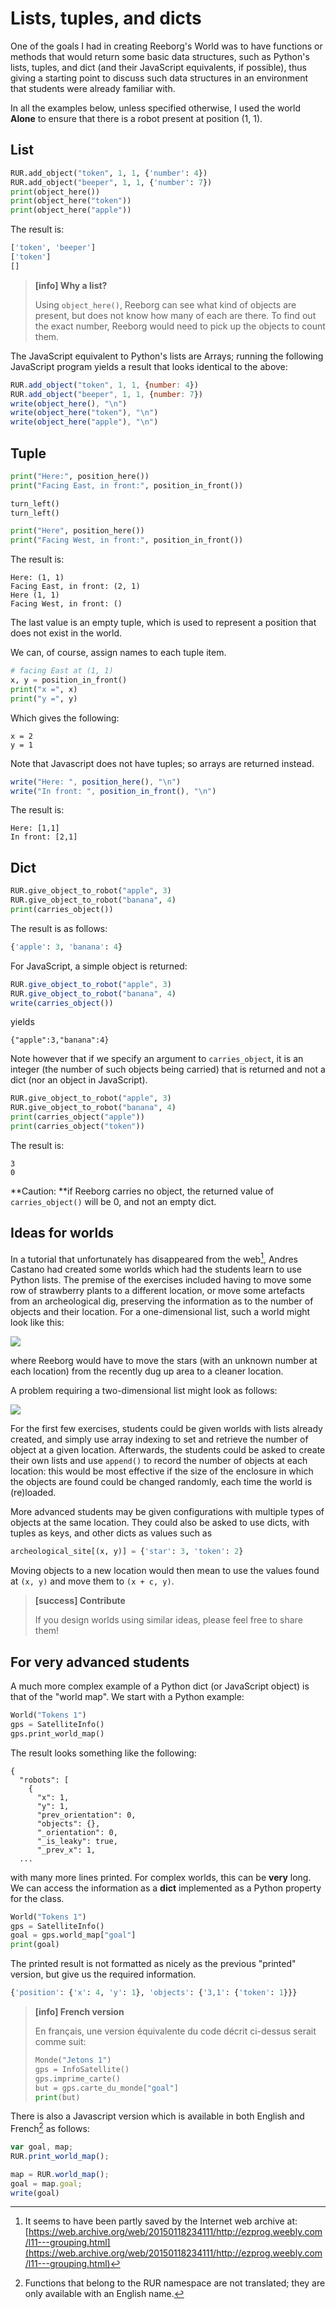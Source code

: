 # Lists, tuples, and dicts

One of the goals I had in creating Reeborg's World was to have functions or methods that would return some basic data structures, such as Python's lists, tuples, and dict \(and their JavaScript equivalents, if possible\), thus giving a starting point to discuss such data structures in an environment that students were already familiar with.

In all the examples below, unless specified otherwise, I used the world **Alone** to ensure that there is a robot present at position \(1, 1\).

## List

```py
RUR.add_object("token", 1, 1, {'number': 4})
RUR.add_object("beeper", 1, 1, {'number': 7})
print(object_here())
print(object_here("token"))
print(object_here("apple"))
```

The result is:

```py
['token', 'beeper']
['token']
[]
```

> **\[info\] Why a list?**
>
> Using `object_here()`, Reeborg can see what kind of objects are present, but does not know how many of each are there. To find out the exact number, Reeborg would need to pick up the objects to count them.

The JavaScript equivalent to Python's lists are Arrays; running the following JavaScript program yields a result that looks identical to the above:

```js
RUR.add_object("token", 1, 1, {number: 4})
RUR.add_object("beeper", 1, 1, {number: 7})
write(object_here(), "\n")
write(object_here("token"), "\n")
write(object_here("apple"), "\n")
```

## Tuple

```py
print("Here:", position_here())
print("Facing East, in front:", position_in_front())

turn_left()
turn_left()

print("Here", position_here())
print("Facing West, in front:", position_in_front())
```

The result is:

```
Here: (1, 1)
Facing East, in front: (2, 1)
Here (1, 1)
Facing West, in front: ()
```

The last value is an empty tuple, which is used to represent a position that does not exist in the world.

We can, of course, assign names to each tuple item.

```py
# facing East at (1, 1)
x, y = position_in_front()
print("x =", x)
print("y =", y)
```

Which gives the following:

```
x = 2
y = 1
```

Note that Javascript does not have tuples; so arrays are returned instead.

```js
write("Here: ", position_here(), "\n")
write("In front: ", position_in_front(), "\n")
```

The result is:

```
Here: [1,1]
In front: [2,1]
```

## Dict

```py
RUR.give_object_to_robot("apple", 3)
RUR.give_object_to_robot("banana", 4)
print(carries_object())
```

The result is as follows:

```py
{'apple': 3, 'banana': 4}
```

For JavaScript, a simple object is returned:

```js
RUR.give_object_to_robot("apple", 3)
RUR.give_object_to_robot("banana", 4)
write(carries_object())
```

yields

```
{"apple":3,"banana":4}
```

Note however that if we specify an argument to `carries_object`, it is an integer \(the number of such objects being carried\) that is returned and not a dict \(nor an object in JavaScript\).

```py
RUR.give_object_to_robot("apple", 3)
RUR.give_object_to_robot("banana", 4)
print(carries_object("apple"))
print(carries_object("token"))
```

The result is:

```
3
0
```

**Caution: **if Reeborg carries no object, the returned value of `carries_object()` will be 0, and not an empty dict.

## Ideas for worlds

In a tutorial that unfortunately has disappeared from the web[^1], Andres Castano had created some worlds which had the students learn to use Python lists. The premise of the exercises included having to move some row of strawberry plants to a different location, or move some artefacts from an archeological dig, preserving the information as to the number of objects and their location.  For a one-dimensional list, such a world might look like this:

![](/assets/archeology.png)

where Reeborg would have to move the stars \(with an unknown number at each location\) from the recently dug up area to a cleaner location.

A problem requiring a two-dimensional list might look as follows:

![](/assets/archeology2.png)

For the first few exercises, students could be given worlds with lists already created, and simply use array indexing to set and retrieve the number of object at a given location. Afterwards, the students could be asked to create their own lists and use `append()` to record the number of objects at each location: this would be most effective if the size of the enclosure in which the objects are found could be changed randomly, each time the world is \(re\)loaded.

More advanced students may be given configurations with multiple types of objects at the same location. They could also be asked to use dicts, with tuples as keys, and other dicts as values such as

```py
archeological_site[(x, y)] = {'star': 3, 'token': 2}
```

Moving objects to a new location would then mean to use the values found at `(x, y)` and move them to `(x + c, y)`.

> **\[success\] Contribute**
>
> If you design worlds using similar ideas, please feel free to share them!

## For very advanced students

A much more complex example of a Python dict \(or JavaScript object\) is that of the "world map".  We start with a Python example:

```py
World("Tokens 1")
gps = SatelliteInfo()
gps.print_world_map()
```

The result looks something like the following:

```
{
  "robots": [
    {
      "x": 1,
      "y": 1,
      "prev_orientation": 0,
      "objects": {},
      "_orientation": 0,
      "_is_leaky": true,
      "_prev_x": 1,
  ...
```

with many more lines printed. For complex worlds, this can be **very** long.  We can access the information as a **dict** implemented as a Python property for the class.

```py
World("Tokens 1")
gps = SatelliteInfo()
goal = gps.world_map["goal"]
print(goal)
```

The printed result is not formatted as nicely as the previous "printed" version, but give us the required information.

```py
{'position': {'x': 4, 'y': 1}, 'objects': {'3,1': {'token': 1}}}
```

> **\[info\] French version**
>
> En français, une version équivalente du code décrit ci-dessus serait comme suit:
>
> ```py
> Monde("Jetons 1")
> gps = InfoSatellite()
> gps.imprime_carte()
> but = gps.carte_du_monde["goal"]
> print(but)
> ```

There is also a Javascript version which is available in both English and French[^2] as follows:

```js
var goal, map;
RUR.print_world_map();

map = RUR.world_map();
goal = map.goal;
write(goal)
```

[^1]: It seems to have been partly saved by the Internet web archive at: [https://web.archive.org/web/20150118234111/http://ezprog.weebly.com/l11---grouping.html](https://web.archive.org/web/20150118234111/http://ezprog.weebly.com/l11---grouping.html)

[^2]: Functions that belong to the RUR namespace are not translated; they are only available with an English name.

